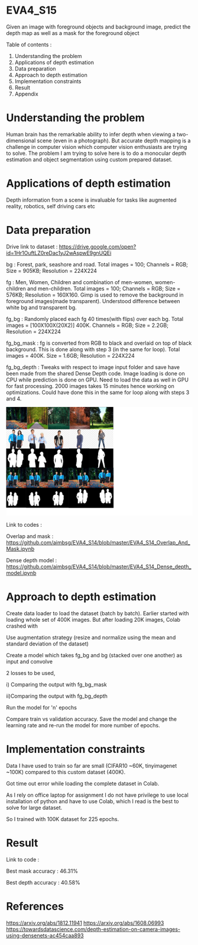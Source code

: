 # EVA4_S15
Given an image with foreground objects and background image, predict the depth map as well as a mask for the foreground object

Table of contents :
1) Understanding the problem
2) Applications of depth estimation
3) Data preparation
4) Approach to depth estimation
5) Implementation constraints
6) Result
7) Appendix

# Understanding the problem
Human brain has the remarkable ability to infer depth when viewing a two-dimensional scene (even in a photograph). But accurate depth mapping is a challenge in computer vision which computer vision enthusiasts are trying to solve. The problem I am trying to solve here is to do a monocular depth estimation and object segmentation using custom prepared dataset.

# Applications of depth estimation
Depth information from a scene is invaluable for tasks like augmented reality, robotics, self driving cars etc

# Data preparation
Drive link to dataset : https://drive.google.com/open?id=1Hr1OuftLZ0reDac1yJ2wAspwE9gnUQEi

bg : Forest, park, seashore and road. Total images = 100; Channels = RGB; Size = 905KB; Resolution = 224X224

fg : Men, Women, Children and combination of men-women, women-children and men-children. Total images = 100; Channels = RGB; Size = 576KB; Resolution = 160X160. Gimp is used to remove the background in foreground images(made transparent). Understood difference between white bg and transparent bg.

fg_bg : Randomly placed each fg 40 times(with flips) over each bg. Total images = [100X100X(20X2)] 400K. Channels = RGB; Size = 2.2GB; Resolution = 224X224

fg_bg_mask : fg is converted from RGB to black and overlaid on top of black background. This is done along with step 3 (in the same for loop). Total images = 400K. Size = 1.6GB; Resolution = 224X224

fg_bg_depth : Tweaks with respect to image input folder and save have been made from the shared Dense Depth code. Image loading is done on CPU while prediction is done on GPU. Need to load the data as well in GPU for fast processing. 2000 images takes 15 minutes hence working on optimizations. Could have done this in the same for loop along with steps 3 and 4.

<img src = "Data_Samples_Depth_Model.png">

Link to codes :

Overlap and mask : https://github.com/aimbsg/EVA4_S14/blob/master/EVA4_S14_Overlap_And_Mask.ipynb

Dense depth model : https://github.com/aimbsg/EVA4_S14/blob/master/EVA4_S14_Dense_depth_model.ipynb

# Approach to depth estimation
Create data loader to load the dataset (batch by batch). Earlier started with loading whole set of 400K images. But after loading 20K images, Colab crashed with  

Use augmentation strategy (resize and normalize using the mean and standard deviation of the dataset)

Create a model which takes fg_bg and bg (stacked over one another) as input and convolve

2 losses to be used,

  i) Comparing the output with fg_bg_mask

  ii)Comparing the output with fg_bg_depth

Run the model for 'n' epochs

Compare train vs validation accuracy. Save the model and change the learning rate and re-run the model for more number of epochs.

# Implementation constraints 
Data I have used to train so far are small (CIFAR10 ~60K, tinyimagenet ~100K) compared to this custom dataset (400K). 

Got time out error while loading the complete dataset in Colab.

As I rely on office laptop for assignment I do not have privilege to use local installation of python and have to use Colab, which I read is the best to solve for large dataset.

So I trained with 100K dataset for 225 epochs.

# Result
Link to code : 

Best mask accuracy : 46.31%

Best depth accuracy : 40.58%

# References
https://arxiv.org/abs/1812.11941
https://arxiv.org/abs/1608.06993
https://towardsdatascience.com/depth-estimation-on-camera-images-using-densenets-ac454caa893

